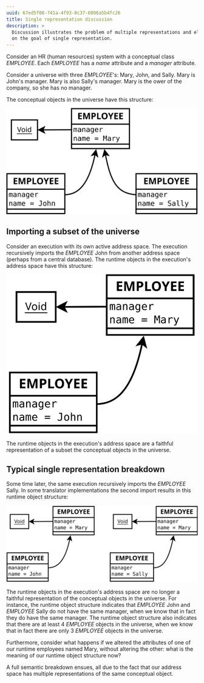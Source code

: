```yaml
---
uuid: 67ed5f08-741a-4f93-8c37-6096a5b4fc26
title: Single representation discussion
description: >
  Discussion illustrates the problem of multiple representations and elaborates
  on the goal of single representation.
---
```


Consider an HR (human resources) system with a conceptual class *EMPLOYEE*.
Each *EMPLOYEE* has a *name* attribute and a *manager* attribute.

Consider a universe with three *EMPLOYEE*'s: Mary, John, and Sally. Mary is
John's manager. Mary is also Sally's manager. Mary is the ower of the company,
so she has no manager.

The conceptual objects in the universe have this structure:

![figure](6204abe8-7714-4bc2-b942-b09d2e2080f9.svg)

## Importing a subset of the universe

Consider an execution with its own active address space. The execution
recursively imports the *EMPLOYEE* John from another address space (perhaps
from a central database). The runtime objects in the execution's address space
have this structure:

![figure](74827304-3a32-4c6f-8af4-14d08c506e8e.svg)

The runtime objects in the execution's address space are a faithful
representation of a subset the conceptual objects in the universe.

## Typical single representation breakdown

Some time later, the same execution recursively imports the *EMPLOYEE* Sally.
In some translator implementations the second import results in this runtime
object structure:

![figure](15a49bf9-0bf2-4ec7-9f36-ca2fe21cbc82.svg)

The runtime objects in the execution's address space are no longer a faithful
representation of the conceptual objects in the universe. For instance, the
runtime object structure indicates that *EMPLOYEE* John and *EMPLOYEE* Sally do
not have the same manager, when we know that in fact they do have the same
manager. The runtime object structure also indicates that there are at least 4
*EMPLOYEE* objects in the universe, when we know that in fact there are only 3
*EMPLOYEE* objects in the universe.

Furthermore, consider what happens if we altered the attributes of one of our
runtime employees named Mary, without altering the other: what is the meaning
of our runtime object structure now?

A full semantic breakdown ensues, all due to the fact that our address space
has multiple representations of the same conceptual object.

